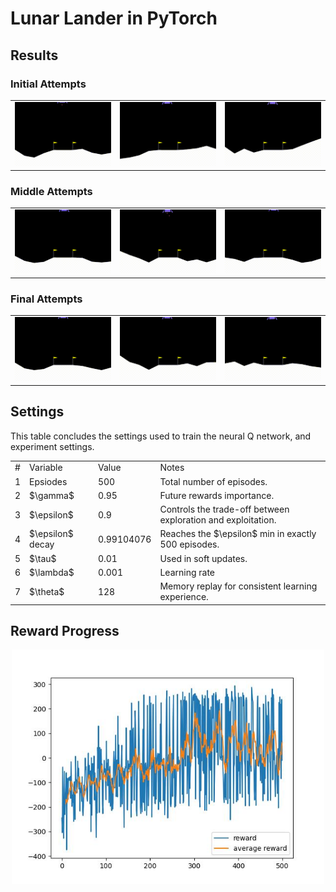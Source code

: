 # Lunar Lander in PyTorch

## Results

### Initial Attempts

<table align="center">
  <tr>
    <td><img src="./art/lunarlanding-episode-0.gif" width="250"></td>
    <td><img src="./art/lunarlanding-episode-1.gif" width="250"></td>
    <td><img src="./art/lunarlanding-episode-2.gif" width="250"></td>
  </tr>
</table>

### Middle Attempts

<table align="center">
  <tr>
    <td><img src="./art/lunarlanding-episode-251.gif" width="250"></td>
    <td><img src="./art/lunarlanding-episode-252.gif" width="250"></td>
    <td><img src="./art/lunarlanding-episode-253.gif" width="250"></td>
  </tr>
</table>

### Final Attempts

<table align="center">
  <tr>
    <td><img src="./art/lunarlanding-episode-497.gif" width="250"></td>
    <td><img src="./art/lunarlanding-episode-498.gif" width="250"></td>
    <td><img src="./art/lunarlanding-episode-499.gif" width="250"></td>
  </tr>
</table>

## Settings

This table concludes the settings used to train the neural Q network, and experiment settings.

<table align="center">
    <tr>
        <td>#</td>
        <td>Variable</td>
        <td>Value</td>
        <td>Notes</td>
    </tr>
    <tr>
        <td>1</td>
        <td>Epsiodes</td>
        <td>500</td>
        <td>Total number of episodes.</td>
    </tr>
    <tr>
        <td>2</td>
        <td>$\gamma$</td>
        <td>0.95</td>
        <td>Future rewards importance.</td>
    </tr>
    <tr>
        <td>3</td>
        <td>$\epsilon$</td>
        <td>0.9</td>
        <td>Controls the trade-off between exploration and exploitation.</td>
    </tr>
    <tr>
        <td>4</td>
        <td>$\epsilon$ decay</td>
        <td>0.99104076</td>
        <td>Reaches the $\epsilon$ min in exactly 500 episodes.</td>
    </tr>
    <tr>
        <td>5</td>
        <td>$\tau$</td>
        <td>0.01</td>
        <td>Used in soft updates.</td>
    </tr>
    <tr>
        <td>6</td>
        <td>$\lambda$</td>
        <td>0.001</td>
        <td>Learning rate</td>
    </tr>
    <tr>
        <td>7</td>
        <td>$\theta$</td>
        <td>128</td>
        <td>Memory replay for consistent learning experience.</td>
    </tr>
</table>

## Reward Progress

<p align="center">
    <img src="./art/rewards.jpg" width="500" />
</p>
